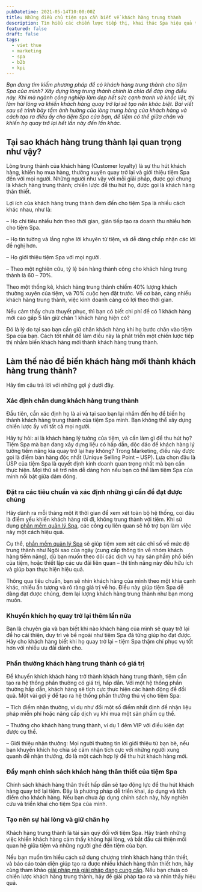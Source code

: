 ```yaml
---
pubDatetime: 2021-05-14T10:00:00Z
title: Những điều chủ tiệm spa cần biết về khách hàng trung thành
description: Tìm hiểu các chiến lược tiếp thị, khai thác Spa hiệu quả trong chuỗi bài viết sau của nhavantuonglai để áp dụng và đem lại hiệu quả thiết thực cho giải pháp của bạn.
featured: false
draft: false
tags:
  - viet thue
  - marketing
  - spa
  - b2b
  - kpi
---
```


_Bạn đang tìm kiếm phương pháp để có khách hàng trung thành cho tiệm Spa của mình? Xây dựng lòng trung thành chính là chìa để đáp ứng điều này. Khi mà ngành công nghiệp làm đẹp hết sức cạnh tranh và khốc liệt, thì làm hài lòng và khiến khách hàng quay trở lại sẽ tạo nên khác biệt. Bài viết sau sẽ trình bày tầm ảnh hưởng của lòng trung hàng của khách hàng và cách tạo ra điều ấy cho tiệm Spa của bạn, để tiệm có thể giữa chân và khiến họ quay trở lại hết lần này đến lần khác._

## Tại sao khách hàng trung thành lại quan trọng như vậy?

Lòng trung thành của khách hàng (Customer loyalty) là sự thu hút khách hàng, khiến họ mua hàng, thường xuyên quay trở lại và giới thiệu tiệm Spa đến với mọi người. Những người như vậy với mỗi giải pháp, được gọi chung là khách hàng trung thành; chiến lược để thu hút họ, được gọi là khách hàng thân thiết.

Lợi ích của khách hàng trung thành đem đến cho tiệm Spa là nhiều cách khác nhau, như là:

– Họ chi tiêu nhiều hơn theo thời gian, gián tiếp tạo ra doanh thu nhiều hơn cho tiệm Spa.

– Họ tin tưởng và lắng nghe lời khuyên từ tiệm, và dễ dàng chấp nhận các lời đề nghị hơn.

– Họ giới thiệu tiệm Spa với mọi người.

– Theo một nghiên cứu, tỷ lệ bán hàng thành công cho khách hàng trung thành là 60 – 70%.

Theo một thống kê, khách hàng trung thành chiếm 40% lượng khách thường xuyên của tiệm, và 70% cuộc hẹn đặt trước. Về cơ bản, càng nhiều khách hàng trung thành, việc kinh doanh càng có lợi theo thời gian.

Nếu cảm thấy chưa thuyết phục, thì bạn có biết chi phí để có 1 khách hàng mới cao gấp 5 lần giữ chân 1 khách hàng hiện có?

Đó là lý do tại sao bạn cần giữ chân khách hàng khi họ bước chân vào tiệm Spa của bạn. Cách tốt nhất để làm điều này là phát triển một chiến lược tiếp thị nhằm biến khách hàng mới thành khách hàng trung thành.

## Làm thế nào để biến khách hàng mới thành khách hàng trung thành?

Hãy tìm câu trả lời với những gợi ý dưới đây.

### Xác định chân dung khách hàng trung thành

Đầu tiên, cần xác định họ là ai và tại sao bạn lại nhắm đến họ để biến họ thành khách hàng trung thành của tiệm Spa mình. Bạn không thể xây dựng chiến lược ấy với tất cả mọi người.

Hãy tự hỏi: ai là khách hàng lý tưởng của tiệm, và cần làm gì để thu hút họ? Tiệm Spa mà bạn đang xây dựng liệu có hấp dẫn, độc đáo để khách hàng lý tưởng tiềm năng kia quay trở lại hay không? Trong Marketing, điều này được gọi là điểm bán hàng độc nhất (Unique Selling Point – USP). Lựa chọn đâu là USP của tiệm Spa là quyết định kinh doanh quan trọng nhất mà bạn cần thực hiện. Mọi thứ sẽ trở nên dễ dàng hơn nếu bạn có thể làm tiệm Spa của mình nổi bật giữa đám đông.

### Đặt ra các tiêu chuẩn và xác định những gì cần để đạt được chúng

Hãy dành ra mỗi tháng một ít thời gian để xem xét toàn bộ hệ thống, coi đâu là điểm yếu khiến khách hàng rời đi, không trung thành với tiệm. Khi sử dụng [phần mềm quản lý Spa](https://nhavantuonglai.com/posts/), các công cụ liên quan sẽ hỗ trợ bạn làm việc này một cách hiệu quả.

Cụ thể, [phần mềm quản lý Spa](https://nhavantuonglai.com/posts/tai-sao-phan-mem-quan-ly-spa-lai-can-thiet) sẽ giúp tiệm xem xét các chỉ số về mức độ trung thành như Ngôi sao của ngày (cung cấp thông tin về nhóm khách hàng tiềm năng), dù bạn muốn theo dõi các dịch vụ hay sản phẩm phổ biến của tiệm, hoặc thiết lập các ưu đãi liên quan – thì tính năng này đều hữu ích và giúp bạn thực hiện hiệu quả.

Thông qua tiêu chuẩn, bạn sẽ nhìn khách hàng của mình theo một khía cạnh khác, nhiều ấn tượng và rõ ràng giá trị về họ. Điều này giúp tiệm Spa dễ dàng đạt được chúng, đem lại lượng khách hàng trung thành như bạn mong muốn.

### Khuyến khích họ quay trở lại thêm lần nữa

Bạn là chuyên gia và bạn biết khi nào khách hàng của mình sẽ quay trở lại để họ cải thiện, duy trì vẻ bề ngoài như tiệm Spa đã từng giúp họ đạt được. Hãy cho khách hàng biết khi họ quay trở lại – tiệm Spa thậm chí phục vụ tốt hơn với nhiều ưu đãi dành cho.

### Phần thưởng khách hàng trung thành có giá trị

Để khuyến khích khách hàng trở thành khách hàng trung thành, tiệm cần tạo ra hệ thống phần thưởng có giá trị, hấp dẫn. Với một hệ thống phần thưởng hấp dẫn, khách hàng sẽ tích cực thực hiện các hành động để đổi quà. Một vài gợi ý để tạo ra hệ thống phần thưởng thú vị cho tiệm Spa:

– Tích điểm nhận thưởng, ví dụ như đổi một số điểm nhất định để nhận liệu pháp miễn phí hoặc nâng cấp dịch vụ khi mua một sản phẩm cụ thể.

– Thưởng cho khách hàng trung thành, ví dụ 1 đêm VIP với điều kiện đạt được cụ thể.

– Giới thiệu nhận thưởng: Mọi người thường tin lời giới thiệu từ bạn bè, nếu bạn khuyến khích họ chia sẻ cảm nhận tích cực với những người xung quanh để nhận thưởng, đó là một cách hợp lý để thu hút khách hàng mới.

### Đẩy mạnh chính sách khách hàng thân thiết của tiệm Spa

Chính sách khách hàng thân thiết hấp dẫn sẽ tạo động lực để thu hút khách hàng quay trở lại tiệm. Đây là phương pháp dễ triển khai, áp dụng và tích điểm cho khách hàng. Nếu bạn chưa áp dụng chính sách này, hãy nghiên cứu và triển khai cho tiệm Spa của mình.

### Tạo nên sự hài lòng và giữ chân họ

Khách hàng trung thành là tài sản quý đối với tiệm Spa. Hãy tránh những việc khiến khách hàng cảm thấy không hài lòng, và bắt đầu cải thiện mối quan hệ giữa tiệm và những người ghé đến tiệm của bạn.

Nếu bạn muốn tìm hiểu cách sử dụng chương trình khách hàng thân thiết, và báo cáo toàn diện giúp tạo ra được nhiều khách hàng thân thiết hơn, hãy cùng tham khảo [giải pháp mà giải pháp đang cung cấp](https://nhavantuonglai.com/posts/). Nếu bạn chưa có chiến lược khách hàng trung thành, hãy để giải pháp tạo ra và nhìn thấy hiệu quả.
